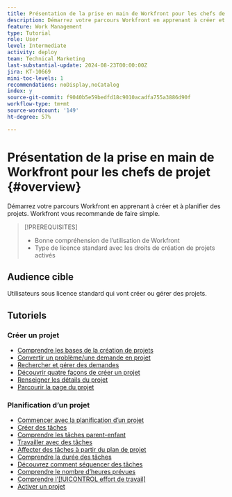 ```yaml
---
title: Présentation de la prise en main de Workfront pour les chefs de projet
description: Démarrez votre parcours Workfront en apprenant à créer et à planifier des projets. Workfront vous recommande de faire simple.
feature: Work Management
type: Tutorial
role: User
level: Intermediate
activity: deploy
team: Technical Marketing
last-substantial-update: 2024-08-23T00:00:00Z
jira: KT-10669
mini-toc-levels: 1
recommendations: noDisplay,noCatalog
index: y
source-git-commit: f9040b5e59bedfd18c9010acadfa755a3886d90f
workflow-type: tm+mt
source-wordcount: '149'
ht-degree: 57%

---
```



# Présentation de la prise en main de Workfront pour les chefs de projet {#overview}

Démarrez votre parcours Workfront en apprenant à créer et à planifier des projets. Workfront vous recommande de faire simple.

>[!PREREQUISITES]
>
>* Bonne compréhension de l’utilisation de Workfront
>* Type de licence standard avec les droits de création de projets activés


## Audience cible

Utilisateurs sous licence standard qui vont créer ou gérer des projets.

## Tutoriels

### Créer un projet

* [Comprendre les bases de la création de projets](/help/manage-work/projects/understand-basic-project-creation.md)
* [Convertir un problème/une demande en projet](/help/manage-work/issues-requests/create-a-project-from-a-request.md)
* [Rechercher et gérer des demandes](/help/manage-work/issues-requests/find-requests.md)
* [Découvrir quatre façons de créer un projet](/help/manage-work/projects/understand-other-ways-to-create-projects.md)
* [Renseigner les détails du projet](/help/manage-work/projects/fill-in-the-project-details.md)
* [Parcourir la page du projet](/help/manage-work/projects/navigate-the-project-page.md)


### Planification d’un projet

* [Commencer avec la planification d’un projet](/help/manage-work/projects/getting-started-plan-a-project.md)
* [Créer des tâches](/help/manage-work/tasks/how-to-create-tasks.md)
* [Comprendre les tâches parent-enfant](/help/manage-work/tasks/understand-parent-child-tasks.md)
* [Travailler avec des tâches](/help/manage-work/tasks/work-with-tasks.md)
* [Affecter des tâches à partir du plan de projet](/help/manage-work/tasks/assign-tasks-from-the-project-plan.md)
* [Comprendre la durée des tâches](/help/manage-work/tasks/understand-task-durations.md)
* [Découvrez comment séquencer des tâches](/help/manage-work/tasks/learn-to-sequence-tasks.md)
* [Comprendre le nombre d’heures prévues](/help/manage-work/tasks/understand-planned-hours.md)
* [Comprendre l’[!UICONTROL effort de travail]](/help/manage-work/tasks/understand-work-effort.md)
* [Activer un projet](/help/manage-work/projects/take-a-project-live.md)

